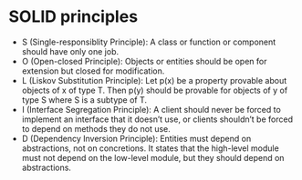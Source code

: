 # SOLID principles

- S (Single-responsiblity Principle): A class or function or component should have only one job.
- O (Open-closed Principle): Objects or entities should be open for extension but closed for modification.
- L (Liskov Substitution Principle): Let p(x) be a property provable about objects of x of type T. Then p(y) should be provable for objects of y of type S where S is a subtype of T.
- I (Interface Segregation Principle): A client should never be forced to implement an interface that it doesn’t use, or clients shouldn’t be forced to depend on methods they do not use.
- D (Dependency Inversion Principle): Entities must depend on abstractions, not on concretions. It states that the high-level module must not depend on the low-level module, but they should depend on abstractions.





